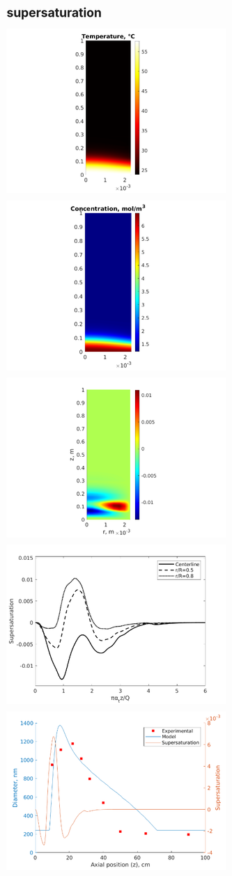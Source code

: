 # supersaturation

<p align="center">
    <img src="images/plt1.png"/>
</p>
<p align="center">
    <img src="images/plt2.png"/>
</p>
<p align="center">
    <img src="images/plt3.png"/>
</p>
<p align="center">
    <img src="images/plt4.png"/>
</p>
<p align="center">
    <img src="images/plt5.png"/>
</p>
